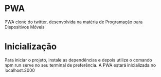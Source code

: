 # PWA
PWA clone do twitter, desenvolvida na matéria de Programação para Dispositivos Móveis

# Inicialização
Para iniciar o projeto, instale as dependências e depois utilize o comando npm run serve no seu terminal de preferência.
A PWA estará inicializada no localhost:3000
